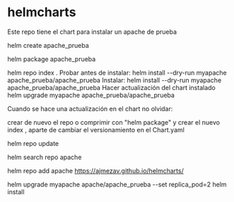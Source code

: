 # helmcharts
 Este repo tiene el chart para instalar un apache de prueba

 helm create apache_prueba

 helm package apache_prueba

helm repo index .
Probar antes de instalar:
helm install --dry-run myapache apache_prueba/apache_prueba
Instalar:
helm install --dry-run myapache apache_prueba/apache_prueba
Hacer actualización del chart instalado
helm upgrade myapache apache_prueba/apache_prueba

Cuando se hace una actualización en el chart no olvidar:

crear de nuevo el repo o comprimir con "helm package" y crear el nuevo index , aparte de cambiar el versionamiento en el Chart.yaml

helm repo update

helm search repo apache

helm repo add apache https://ajmezav.github.io/helmcharts/

helm upgrade  myapache apache/apache_prueba --set replica_pod=2
helm install 